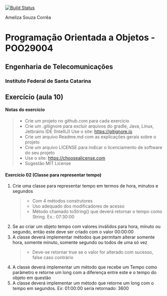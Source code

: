  [![Build Status](https://travis-ci.com/POO29004-201801/lista-de-exercicios-01-Ameliza.svg?token=XrZxx2vY2D7xppGcZ9GX&branch=master)](https://travis-ci.com/POO29004-201801/lista-de-exercicios-01-Ameliza)

 Ameliza Souza Corrêa

# Programação Orientada a Objetos - POO29004

## Engenharia de Telecomunicações

### Instituto Federal de Santa Catarina



##  Exercício (aula 10)

#### Notas do exercício

> - Crie um projeto no github.com para cada exercício
> - Crie um .gitignore para excluir arquivos do gradle, Java, Linux,
    Jetbrains IDE (IntelliJ)
    Use o site:  https://gitignore.io
> - Crie um arquivo Readme.md com as explicações gerais sobre o projeto
> - Crie um arquivo LICENSE para indicar o licenciamento de software do seu projeto
>  - Use o site:  https://choosealicense.com
>  - Sugestão  MIT License

#### Exercício 02 (Classe para representar tempo)

1. Crie uma classe para representar tempo em termos de hora, minutos e segundos
    > - Com 4 métodos construtores
    > - Uso adequado dos modificadores de acesso
    > - Método chamado toString() que deverá retornar o tempo como String.
        Ex.: 07:30:00
1. Se ao criar um objeto tempo com valores inválidos para hora, minuto ou segundo, então este deve ser criado com o valor 00:00:00
1. A classe deverá implementar métodos que permitam alterar somente hora, somente minuto, somente segundo ou todos de uma só vez
    > - Deve-se retornar true se o valor for alterado com sucesso, false caso contrário
1. A classe deverá implementar um método que recebe um Tempo como parâmetro e retorne um long com a diferença entre este e o tempo do objeto em questão
1. A classe deverá implementar um método que retorne um long com o tempo em segundos.  Ex:  01:00:00 seria retornado:  3600